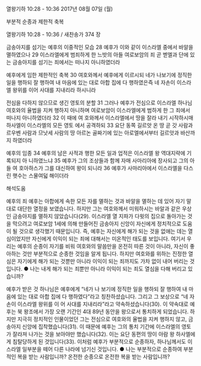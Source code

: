열왕기하 10:28 - 10:36 
2017년 08월 07일 (월)

부분적 순종과 제한적 축복



열왕기하 10:28 - 10:36 / 새찬송가 374 장


금송아지를 섬기는 예후의 이중적인 모습
28 예후가 이와 같이 이스라엘 중에서 바알을 멸하였으나 29 이스라엘에게 범죄하게 한 느밧의 아들 여로보암의 죄 곧 벧엘과 단에 있는 금송아지를 섬기는 죄에서는 떠나지 아니하였더라

예후에게 임한 제한적인 축복
30 여호와께서 예후에게 이르시되 네가 나보기에 정직한 일을 행하되 잘 행하여 내
마음에 있는 대로 아합 집에 다 행하였은즉 네 자손이 이스라엘 왕위를 이어 사대를
지내리라 하시니라

전심을 다하지 않으므로 생긴 영토의 분할
31 그러나 예후가 전심으로 이스라엘 하나님 여호와의 율법을 지켜 행하지 아니하며
여로보암이 이스라엘에게 범하게 한 그 죄에서 떠나지 아니하였더라 32 이 때에 여
호와께서 이스라엘에서 땅을 잘라 내기 시작하시매 하사엘이 이스라엘의 모든 영토
에서 공격하되 33 요단 동쪽 길르앗 온 땅 곧 갓 사람과 르우벤 사람과 므낫세 사람의
땅 아르논 골짜기에 있는 아로엘에서부터 길르앗과 바산까지 하였더라

예후의 임종
34 예후의 남은 사적과 행한 모든 일과 업적은 이스라엘 왕 역대지략에 기록되지 아
니하였느냐 35 예후가 그의 조상들과 함께 자매 사마리아에 장사되고 그의 아들 여
호아하스가 그를 대신하여 왕이 되니라 36 예후가 사마리아에서 이스라엘을 다스린
햇수는 스물여덟 해이더라

해석도움





예후의 죄
예후는 아합에게 속한 모든 자를 멸하는 것과 바알을 멸하는 데 있어 자기 말대로 대단한 열정을 보였습니다. 하지만 그는 여호와께서 미워하시는 바알과 같은 우상인 금송아지를 멸하지 않았습니다(29). 이스라엘 열 지파가 다윗의 집으로 돌아가는 것을 막으려고 여로보암 1세에 의해 만들어진 금송아지 신앙이 자신에게 정치적으로 도움이 될 것으로 생각했기 때문입니다. 즉, 예후는 자신에게 해가 되는 것을 없애는 데는 열심이었지만 자신에게 이익이 되는 죄에 대해서는 미온적인 태도를 보입니다. 여기서 우리는 예후의 순종이 자기를 비워 여호와의 말씀만을 온전히 따른 것이 아니라, 자신이 좋아하는 것만 부분적으로 순종한 것임을 알게 됩니다. 하지만 여호와를 위하는 진정한 열심은 자기에게 해가 되는 것뿐만 아니라 이익이 되는 죄까지도 가차 없이 내어 버리는 것입니다.
● 나는 내게 해가 되는 죄뿐만 아니라 이익이 되는 죄도 열심을 다해 버리고 있습니까?

예후가 받은 것
하나님은 예후에게 “네가 나 보기에 정직한 일을 행하되 잘 행하여 내 마음에 있는 대로 아합 집에 다 행하였다”라고 칭찬하셨습니다. 그리고 그 보상으로 “네 자손이 이스라엘 왕위를 이
어 사대를 지내리라”라고 약속하셨습니다(30). 이 약속대로 예후는 북 왕조에서 가장 오랜 기간인 4대 89년 동안을 왕으로서 통치하게 되었습니다. 하지만 지극히 정치적인 인물이었던 그는 전심으로 여호와의 율법을 지켜 행하지 않고, 금송아지 신앙에 집착했습니다(31). 이 때문에 예후는 그의 통치 기간에 이스라엘의 영토가 잘라져 나가는 것을 보아야만 했습니다(32). 이는 요단 동편의 땅이 아람 왕 하사엘에게 침탈당하게 된 것입니다(33). 이처럼 예후가 부분적으로 순종하자, 하나님께서도 이스라엘 일부분을 떼어 다른 나라에 넘기신 것입니다. 
● 나는 부분적으로 순종하여 부분적인 복을 받는 사람입니까? 온전한 순종으로 온전한 복을 받는 사람입니까?